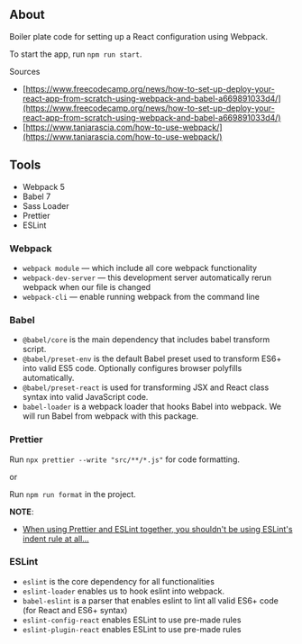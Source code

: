 ## About

Boiler plate code for setting up a React configuration using Webpack.

To start the app, run `npm run start`.

Sources
- [https://www.freecodecamp.org/news/how-to-set-up-deploy-your-react-app-from-scratch-using-webpack-and-babel-a669891033d4/](https://www.freecodecamp.org/news/how-to-set-up-deploy-your-react-app-from-scratch-using-webpack-and-babel-a669891033d4/)
- [https://www.taniarascia.com/how-to-use-webpack/](https://www.taniarascia.com/how-to-use-webpack/)

## Tools

- Webpack 5
- Babel 7
- Sass Loader
- Prettier
- ESLint

### Webpack

- `webpack module` — which include all core webpack functionality
- `webpack-dev-server` — this development server automatically rerun webpack when our file is changed
- `webpack-cli` — enable running webpack from the command line

### Babel

- `@babel/core` is the main dependency that includes babel transform script.
- `@babel/preset-env` is the default Babel preset used to transform ES6+ into valid ES5 code. Optionally configures browser polyfills automatically.
- `@babel/preset-react` is used for transforming JSX and React class syntax into valid JavaScript code.
- `babel-loader` is a webpack loader that hooks Babel into webpack. We will run Babel from webpack with this package.

### Prettier

Run `npx prettier --write "src/**/*.js"` for code formatting.

or

Run `npm run format` in the project.

**NOTE**:
- [When using Prettier and ESLint together, you shouldn't be using ESLint's indent rule at all...](https://github.com/eslint/eslint/issues/10930#issuecomment-427690631)

### ESLint

- `eslint` is the core dependency for all functionalities
- `eslint-loader` enables us to hook eslint into webpack.
- `babel-eslint` is a parser that enables eslint to lint all valid ES6+ code (for React and ES6+ syntax)
- `eslint-config-react` enables ESLint to use pre-made rules
- `eslint-plugin-react` enables ESLint to use pre-made rules
